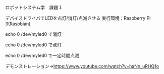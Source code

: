 ロボットシステム学　課題１

デバイスドライバでLEDを点灯/消灯/点滅させる
実行環境：Raspberry Pi 3(Raspbian)


echo 0 /dev/myled0 で消灯

echo 0 /dev/myled0 で点灯

echo 0 /dev/myled0 で一定時間点滅


デモンストレーション→https://www.youtube.com/watch?v=haNn_uRHQ1o
